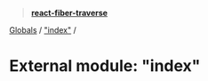 > **[react-fiber-traverse](../README.md)**

[Globals](../globals.md) / ["index"](_index_.md) /

# External module: "index"
